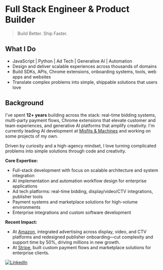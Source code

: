 # Full Stack Engineer & Product Builder

> Build Better. Ship Faster.

## What I Do 
- JavaScript | Python | Ad Tech | Generative AI | Automation
- Design and deliver scalable experiences across thousands of domains  
- Build SDKs, APIs, Chrome extensions, onboarding systems, tools, web apps and websites
- Translate complex problems into simple, shippable solutions that users love

## Background
I've spent **12+ years** building across the stack: real-time bidding systems, multi-party payment flows, Chrome extensions that elevate customer and team experiences, and generative AI platforms that amplify creativity. I'm currently leading AI development at [Misfits & Machines](https://misfitsandmachines.com) and working on some projects of my own.

Driven by curiosity and a high-agency mindset, I love turning complicated problems into simple solutions through code and creativity.

**Core Expertise:** 
- Full-stack development with focus on scalable architecture and system integration
- AI implementation and automation workflow design for enterprise applications
- Ad tech platforms: real-time bidding, display/video/CTV integrations, publisher tools
- Payment systems and marketplace solutions for high-volume environments
- Enterprise integrations and custom software development

**Recent Impact:**
- At [Amazon](https://aps.amazon.com), integrated advertising across display, video, and CTV platforms and redesigned publisher onboarding—cut complexity and support time by 50%, driving millions in new growth.
- At [Stripe](https://stripe.com), built custom payment flows and marketplace solutions for enterprise clients.

[![LinkedIn](https://custom-icon-badges.demolab.com/badge/LinkedIn-0A66C2?logo=linkedin-white&logoColor=fff)](https://www.linkedin.com/in/jcottam/)
